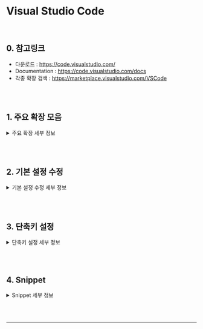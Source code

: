 # Visual Studio Code

<br>

## 0. 참고링크
* 다운로드 : https://code.visualstudio.com/
* Documentation : https://code.visualstudio.com/docs
* 각종 확장 검색 : https://marketplace.visualstudio.com/VSCode




<br><br>



## 1. 주요 확장 모음



<details>

<summary>주요 확장 세부 정보</summary>



### 1-1. View In Browser
* 브라우저 보기 : `Ctrl` + `F1`
* 브라우저 셋팅 : 파일 > 기본 설정 > 설정
  ```json
  {
    "view-in-browser.customBrowser": "firefox"
  }

  // 브라우저 : firefox, chrome, iexplore, Safari
  // mozilla 인식되지 않고 firefox 로 인식됨
  ```
  cf) Firefox 로 파일을 열 때는 `mozilla` 또는 `firefox`로 값을 넣어줄 것


<br>



### 1-2. ESLint

* 문법 오류 감지

<br>




### 1-3. Guides
* Tab 세로 가이드 라인

<br>




### 1-4. Sass
* Sass 구문강조, 자동완성 및 기본 스니펫 제공


* Snippets
  * `var` : declare a new variable
  * `mixin` : declare a new mixin
  * `if` : base for an @if statement
  * `for` : base for a @for loop
  * `each` : base for a @each loop
  * `while` : base for a @while loop




<br>

### 1-5. vetur

* Vue.js  구문 강조
* `.vue` 파일이 아닐 경우, 기본적으로 구문 강조 적용 안됨




#### ◎ 구문 강조 설정 방법

1. 우측 하단의 `언어모드 선택` 클릭 
2. 명령창에 `vue` 입력
3. `HTML` 파일일 경우 `Vue-html` 선택
   * 언어모드가 `HTML` 에서 `Vue-html` 로 변경된다.
4. 그 외의 파일에서 구문 강조를 확인 하려면 언어 모드를  `Vue` 를 선택한다.



<br>

### 1-6. Path Intellisense

- 파일 경로 및 파일명 자동완성 기능



<br>

### 1-7. Align

- 텍스트 정렬 및 다중 커서 정렬


- `ctrl` + `alt` + `a`



<br>



### 1-8. Document This

* JSDoc 을 위한 주석문 생성
* _"Document This"_ is a Visual Studio Code extension that automatically generates detailed _**JSDoc comments**_ for both TypeScript and JavaScript files.
* 설명 : https://marketplace.visualstudio.com/items?itemName=joelday.docthis




#### 1-8-1. Tags

Supports JSDoc and Closure Compiler tags :

> @class, @description, @enum, @export, @function, @implements, @interface, @param, @private, @returns, @static, @template, @type and @memberOf.



#### 1-8-2. Document This

`Ctrl` + `Alt` + `D` + `D`

> Generates documentation for whatever the caret is on or inside of.




#### 1-8-3. Document Everything
`Ctrl` + `Alt` + `D` + `E`
> Generates documentation for all symbols that are supported by the extension.



#### <s>1-8-4. Document Everything Visible</s>

`Ctrl` + `Alt` + `D` + `V`

> Generates documentation for exported, public and protected symbols in the document.



<br>



### 1-9. Color Picker

- [3. 단축키 설정](#3-단축키-설정) 에서 단축키 변경
  - 변경 전 : Alt + C  P
  - 변경 후 :  `Alt` + `C` + `P`

<br>





### 1-10. TabSpacer

| 단축키                    | 기능 설명             |
| ---------------------- | ----------------- |
| `Ctrl` + `Shift` + `S` | 공백을 탭으로 변경        |
| `Ctrl` + `Shift` + `T` | 탭을 공백으로 변경        |
| `Ctrl` + `Shift` + `Z` | 탭모양 - 탭/공백 토글로 지정 |



<br>

### 1-11. Insert Date String

* 현재 날짜(및 시간)를 자동으로 표시
* 기본 단축키 : `ctrl` + `shift` + `i` 


* [2. 기본 설정 수정](#2-기본-설정-수정) 에서 기본 날짜형식 변경
  * 변경 전 : `YYYY-MM-DD hh:mm:ss`
  * 변경 후 : `YYYY-MM-DD` 
* 날짜 형식변경 및 날짜입력 : `ctrl` + `shift` + `alt` + `i`  입력 후, 명령창에서 형식 변경




<br>



### 1-12. vscode-icons

* VS Code Icons theme
* 탐색기 및 탭의 아이콘 변경



<br>

### 1-13. Autoprefixer 

* CSS 벤더 프리픽스를 자동으로 붙여주는 플러그인
* 참고 URL
  * https://github.com/postcss/autoprefixer 
  * https://twitter.com/autoprefixer



</details>

<br><br>



## 2. 기본 설정 수정

<details>

<summary>기본 설정 수정 세부 정보</summary>



### 2-1. 기본 설정 확인 

1. 파일 > 기본 설정 > 설정
2. `setting.json` 
   * 좌측 : 기본 설정 (변경 안됨)
   * 우측
     *  `사용자 설정` : 언어 식별자 집합에 대해 재정의할 설정을 구성합니다.
     *  `작업 영역 설정` : 설정을 이 파일에 넣어서 기본 설정과 사용자 설정을 덮어씁니다.
3. 각자 스타일로 셋팅
   * `기본 설정`에서 설정값 가져오기
     * ​원하는 설정에 마우스 오버시 보이는 `연필 아이콘` :pencil2:  클릭
     * 변경하고 싶은 설정값 클릭
     * 우측의 사용자 설정에 자동으로 수정된 설정값이 추가된다.
   * `사용자 설정` 에 직접 입력

<br>



### 2-2. 사용자 설정에 추가한 코드

```json
{
  "[]": {},

  "editor.tabSize": 2,
  "editor.lineHeight": 20,
  "window.zoomLevel": 1,
  "files.trimTrailingWhitespace": true,
  "editor.wordWrap": "on",
  "editor.renderWhitespace": "all",
  "editor.renderControlCharacters": true,
  "editor.insertSpaces": false,
  "editor.renderIndentGuides": false,
  "view-in-browser.customBrowser": "chrome",
  "emmet.triggerExpansionOnTab": false,
  "emmet.syntaxProfiles": {},
  "insertdatestring.format": "YYYY-MM-DD",
  "workbench.activityBar.visible": true,
  "editor.minimap.enabled": true,
  "editor.minimap.renderCharacters": true,
  "editor.minimap.maxColumn": 40,
  "workbench.iconTheme": "vscode-icons",
  "editor.fontFamily": "Consolas, 'Courier New', monospace",
  "vsicons.projectDetection.autoReload": true
}
```



<br>

### 2-3. Programming Language 별 셋팅 방법

**◎ 참고자료** : [Language specific editor settings](https://code.visualstudio.com/docs/customization/userandworkspace#_language-specific-editor-settings)

ex) `tabSize`를 **기본** 2로 하고 **JavaScript** 에서는 4로 하고 싶을 때

```json
{
  "editor.tabSize": 2,
  
  "[javascript]": {
    "editor.tabSize": 4
  }
}
```



</details>

<br><br>



## 3. 단축키 설정

<details>

<summary>단축키 설정 세부 정보</summary>



### 3-1. 단축키 설정 확인

1. 파일 > 기본 설정 > 바로 가기 키
2. `keybindings.json` 
   - 좌측 : `기본 키 바인딩` (변경 안됨)
   - 우측 : `keybindings.json`
3. 각자 스타일로 셋팅



#### ◎ 참고자료 :  [VS Code 기본 단축키 일람 PDF 문서](https://code.visualstudio.com/shortcuts/keyboard-shortcuts-windows.pdf)



### 3-2. keybindings.json 에 추가한 코드 


```
// 키 바인딩을 이 파일에 넣어서 기본값을 덮어씁니다.
[
  // emmet 실행
  { "key": "ctrl+e",
    "command": "editor.emmet.action.expandAbbreviation",
	"when": "editorTextFocus && !editorHasMultipleSelections && !editorHasSelection && !editorReadonly && !editorTabMovesFocus" },
  // 계산
  { "key": "ctrl+shift+y",
	"command": "editor.emmet.action.evaluateMath",
	"when": "editorHasCompletionItemProvider && editorTextFocus && !editorReadonly" },
  // 요소 감싸기
  { "key": "ctrl+w",
	"command": "editor.emmet.action.wrapWithAbbreviation",
	"when": "editorHasCompletionItemProvider && editorTextFocus && !editorReadonly" },

  // 블럭지정 또는 포커스된 문자 - 소문자로
  { "key": "ctrl+l ctrl+l",
	"command": "editor.action.transformToLowercase",
	"when": "editorTextFocus" },
  // 블럭지정 또는 포커스된 문자 - 대문자로
  { "key": "ctrl+l ctrl+k",
	"command": "editor.action.transformToUppercase",
	"when": "editorTextFocus" },

  // 컬러 피커 사용
  { "key": "alt+c alt+p",
	"command": "extension.colorHelper.pick",
	"when": "editorTextFocus" }

]
```



</details>

<br><br>



## 4. Snippet



<details>

<summary>Snippet 세부 정보</summary>

### 4-1. Snippet 설정




1.  명령어 창 열기
    * 파일 > 기본 설정 > 사용자 코드 조각 
    * `ctrl` + `shift` + `p` 
2.  `snippet` 검색 → `Preferences Snippets` 선택
3.  코드 조각의 언어 선택 : `html` ,  `javascript` 등 입력할 언어 선택
4.  해당 json 파일이 열리면 아래와 같은 형식으로 내용 수정



```
{
  // Place your snippets for HTML here. Each snippet is defined under a snippet name and has a prefix, body and
  // description. The prefix is what is used to trigger the snippet and the body will be expanded and inserted. Possible variables are:
  // $1, $2 for tab stops, $0 for the final cursor position, and ${1:label}, ${2:another} for placeholders. Placeholders with the
  // same ids are connected.
  // Example:
  "Print to console": {
  "prefix": "log",
  "body": [
  "console.log('$1');",
  "$2"
  ],
  "description": "Log output to console"
}
```



<br>

### 4-2. HTML Snippet



#### ◎ HTML5 기본 템플릿 : `html!`

```json
{
  "html5 doctype": {
    "prefix": "html!",
    "body": [
      "<!DOCTYPE html>",
      "<html lang=\"ko\">",
      "<head>",
      "<meta charset=\"UTF-8\">",
      "<meta name=\"viewport\" content=\"width=device-width, initial-scale=1.0\">",
      "<meta http-equiv=\"X-UA-Compatible\" content=\"ie=edge\">",
      "<title>$1</title>",
      "</head>",
      "<body>",
      "$2",
      "</body>",
      "</html>"
    ],
    "description": "html5 doctype"
  }
}
```



<br>

#### ◎ Vue 기본 템플릿 :  `vue!`

```json
{
  "html5 vue template": {
    "prefix": "vue!",
    "body": [
      "<!DOCTYPE html>",
      "<html lang=\"ko\">",
      "<head>",
      "<meta charset=\"UTF-8\">",
      "<meta name=\"viewport\" content=\"width=device-width, initial-scale=1.0\">",
      "<meta http-equiv=\"X-UA-Compatible\" content=\"ie=edge\">",
      "<title>$1</title>",
      "<style>",
      "	[v-cloak] {display:none;}",
      "</style>",
      "<!-- Vue JS 로드 -->",
      "<script src=\"https://unpkg.com/vue\"></script>",
      "</head>",
      "<body>",
      "",
      "<!-- root vue instance → mounted elementNode -->",
      "<div id=\"app\">",
      "	",
      "</div>",
      "",
      "",
      "<script>",
      "var vm = new Vue({",
      "	el: '#app',",
      "	data: {",
      "		",
      "	}",
      "});",
      "</script>",
      "</body>",
      "</html>"
    ],
    "description": "html5 Vue template"
  }
}
```



<br>



### 4-3. JavaScript Snippet



#### ◎ console.log 기본 템플릿 : `log!`

```json
{
  "Print to console": {
    "prefix": "log!",
    "body": [
      "console.log('$1');",
      "$2"
    ],
    "description": "Log output to console"
  }
}
```



<br>

#### ◎ function 기본 템플릿 : `fun!` / `func!`

```json
{
  "Print to basic function": {
    "prefix": "fun!",
    "body": [
      "function() {",
      "	$1",
      "}"
    ],
    "description": "Make Basic function"
  },

  "Print to common function ": {
    "prefix": "func!",
    "body": [
      "function $1 ($2) {",
      "	",
      "}"
    ],
    "description": "Make common function"
  }
}
```



<br>

#### ◎ IIFE Pattern 기본 템플릿 : `iife!`

```json
{
  "Print to IIFE": {
    "prefix": "iife!",
    "body": [
      "(function(global){",
      "	'use strict';",
      "		$1",
      "		",
      "})(window);"
    ],
    "description": "Make Basic IIFE"
  }
}
```



</details>



<br><br>









---


